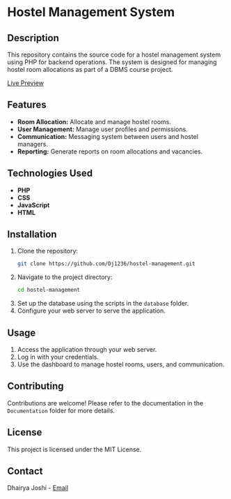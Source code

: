 # Hostel Management System

## Description

This repository contains the source code for a hostel management system using PHP for backend operations. The system is designed for managing hostel room allocations as part of a DBMS course project.

[Live Preview](https://www.dhairyjoshi.com)

## Features

- **Room Allocation:** Allocate and manage hostel rooms.
- **User Management:** Manage user profiles and permissions.
- **Communication:** Messaging system between users and hostel managers.
- **Reporting:** Generate reports on room allocations and vacancies.

## Technologies Used

- **PHP**
- **CSS**
- **JavaScript**
- **HTML**

## Installation

1. Clone the repository:
    ```bash
    git clone https://github.com/Dj1236/hostel-management.git
    ```
2. Navigate to the project directory:
    ```bash
    cd hostel-management
    ```
3. Set up the database using the scripts in the `database` folder.
4. Configure your web server to serve the application.

## Usage

1. Access the application through your web server.
2. Log in with your credentials.
3. Use the dashboard to manage hostel rooms, users, and communication.

## Contributing

Contributions are welcome! Please refer to the documentation in the `Documentation` folder for more details.

## License

This project is licensed under the MIT License.

## Contact

Dhairya Joshi - [Email](mailto:joshidhairya2511@example.com)
